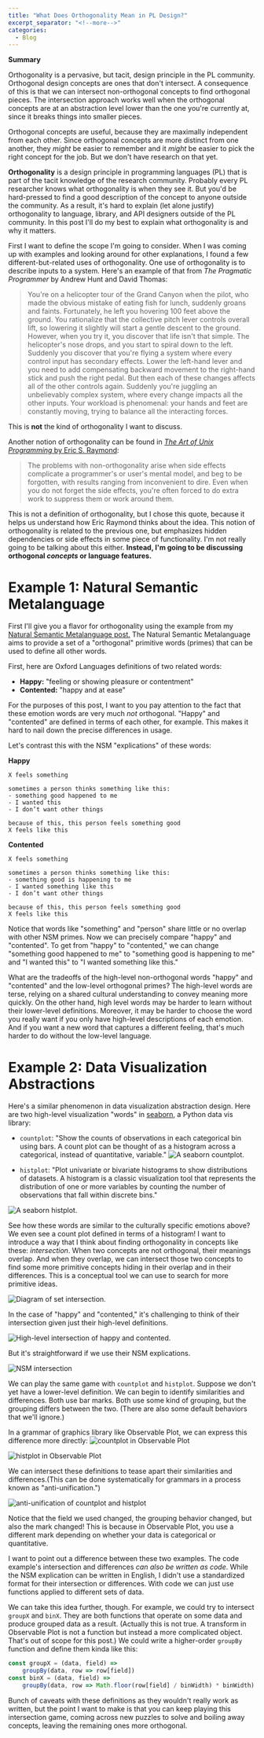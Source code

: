 ```yaml
---
title: "What Does Orthogonality Mean in PL Design?"
excerpt_separator: "<!--more-->"
categories:
  - Blog
---
```


<div class="notice--info">
<p><b>Summary</b></p>
<p>Orthogonality is a pervasive, but tacit, design principle in the PL community. Orthogonal design
concepts are ones that don't intersect. A consequence of this is that we can intersect
non-orthogonal concepts to find orthogonal pieces. The intersection approach works well when the
orthogonal concepts are at an abstraction level lower than the one you're currently at, since it
breaks things into smaller pieces.</p>


<p>Orthogonal concepts are useful, because they are maximally independent from each other. Since
orthogonal concepts are more distinct from one another, they <i>might</i> be easier to remember and it
<i>might</i> be easier to pick the right concept for the job. But we don't have research on that yet.</p>
</div>

**Orthogonality** is a design principle in programming languages (PL) that is part of the tacit knowledge
of the research community. Probably every PL researcher knows what orthogonality is when they see
it. But you'd be hard-pressed to find a good description of the concept to anyone outside the
community. As a result, it's hard to explain (let alone justify) orthogonality to language, library,
and API designers outside of the PL community. In this post I'll do my best to explain what
orthogonality is and why it matters.

First I want to define the scope I'm going to consider. When I was coming up with examples and
looking around for other explanations, I found a few different-but-related uses of orthogonality.
One use of orthogonality is to describe inputs to a system. Here's an example of that from *The
Pragmatic Programmer* by Andrew Hunt and David Thomas:

> You're on a helicopter tour of the Grand Canyon when the pilot, who made the obvious mistake of eating fish for lunch, suddenly groans and faints. Fortunately, he left you hovering 100 feet above the ground. You rationalize that the collective pitch lever controls overall lift, so lowering it slightly will start a gentle descent to the ground. However, when you try it, you discover that life isn't that simple. The helicopter's nose drops, and you start to spiral down to the left. Suddenly you discover that you're flying a system where every control input has secondary effects. Lower the left-hand lever and you need to add compensating backward movement to the right-hand stick and push the right pedal. But then each of these changes affects all of the other controls again. Suddenly you're juggling an unbelievably complex system, where every change impacts all the other inputs. Your workload is phenomenal: your hands and feet are constantly moving, trying to balance all the interacting forces.

This is **not** the kind of orthogonality I want to discuss.

Another notion of orthogonality can be found in [*The Art of Unix Programming* by Eric S. Raymond](http://www.catb.org/~esr/writings/taoup/html/ch04s02.html#orthogonality):
> The problems with non-orthogonality arise when side effects complicate a programmer's or user's mental model, and beg to be forgotten, with results ranging from inconvenient to dire. Even when you do not forget the side effects, you're often forced to do extra work to suppress them or work around them.

This is not a definition of orthogonality, but I chose this quote, because it helps us understand
how Eric Raymond thinks about the idea. This notion of orthogonality is related to the previous one, but emphasizes hidden dependencies or side
effects in some piece of functionality. I'm not really going to be talking about this either.
**Instead, I'm going to be discussing orthogonal *concepts* or language features.**

# Example 1: Natural Semantic Metalanguage

First I'll give you a flavor for orthogonality using the example from my [Natural Semantic
Metalanguage post.](../comparative-pl-linguistics/) The Natural Semantic Metalanguage aims to
provide a set of a "orthogonal" primitive words (primes) that can be used to define all other words.

First, here are Oxford Languages definitions of two related words:
- **Happy:** "feeling or showing pleasure or contentment"
- **Contented:** "happy and at ease"

For the purposes of this post, I want to you pay attention to the fact that these emotion words are
very much *not* orthogonal. "Happy" and "contented" are defined in terms of each other, for example.
This makes it hard to nail down the precise differences in usage.

Let's contrast this with the NSM "explications" of these words:

**Happy**
```
X feels something

sometimes a person thinks something like this:
- something good happened to me
- I wanted this
- I don’t want other things

because of this, this person feels something good
X feels like this
```

**Contented**
```
X feels something

sometimes a person thinks something like this:
- something good is happening to me
- I wanted something like this
- I don’t want other things

because of this, this person feels something good
X feels like this
```

Notice that words like "something" and "person" share little or no overlap with other NSM
primes. Now we can precisely compare "happy" and "contented". To get from "happy" to "contented," we
can change "something good happened to me" to "something good is happening to me" and "I wanted
this" to "I wanted something like this."

What are the tradeoffs of the high-level non-orthogonal words "happy" and "contented" and the low-level orthogonal primes? The high-level words are terse, relying on a shared cultural
understanding to convey meaning more quickly. On the other hand, high level words may be harder to
learn without their lower-level definitions. Moreover, it may be harder to choose the word you
really want if you only have high-level descriptions of each emotion. And if you want a new word
that captures a different feeling, that's much harder to do without the low-level language.

<!-- Notice also that, while we do have to trade off between high-level words like "happy" and low-level
words like "good," the NSM explication is (nearly) perfectly good English, so we can express both
the word "happy" its explication in the same language. -->

# Example 2: Data Visualization Abstractions
Here's a similar phenomenon in data visualization abstraction design. Here are two high-level
visualization "words" in [seaborn](https://seaborn.pydata.org/index.html), a Python data vis
library:

- `countplot`: "Show the counts of observations in each categorical bin using bars. A count plot can be thought of as a histogram across a categorical, instead of quantitative, variable."
![A seaborn countplot.](https://seaborn.pydata.org/_images/countplot_2_0.png)

- `histplot`: "Plot univariate or bivariate histograms to show distributions of datasets. A histogram is a classic visualization tool that represents the distribution of one or more variables by counting the number of observations that fall within discrete bins."

![A seaborn histplot.](https://seaborn.pydata.org/_images/histplot_1_0.png)

See how these words are similar to the culturally specific emotions above? We even see a count plot
defined in terms of a histogram! I want to introduce a way that I think about finding orthogonality
in concepts like these: *intersection*. When two concepts are not orthogonal, their meanings
overlap. And when they overlap, we can intersect those two concepts to find some more primitive
concepts hiding in their overlap and in their differences. This is a conceptual tool we can use to
search for more primitive ideas.

![Diagram of set intersection.](../../assets/images/symbolic-intersection.png)

In the case of "happy" and "contented," it's challenging to think of their intersection given just
their high-level definitions.

![High-level intersection of happy and contented.](../../assets/images/intersection-without-defn.png)

But it's straightforward if we use their NSM explications.

![NSM intersection](../../assets/images/nsm-intersection.png)

We can play the same game with `countplot` and `histplot`. Suppose we don't yet have a lower-level
definition. We can begin to identify similarities and differences. Both use bar marks. Both use some
kind of grouping, but the grouping differs between the two. (There are also some default behaviors
that we'll ignore.)

In a grammar of graphics library like Observable Plot, we can express this difference more directly:
![countplot in Observable Plot](../../assets/images/groupX.png)

![histplot in Observable Plot](../../assets/images/binX.png)

We can intersect these definitions to tease apart their similarities and differences.(This can be
done systematically for grammars in a process known as "anti-unification.")

![anti-unification of countplot and histplot](../../assets/images/countplot-histplot-intersection.png)

Notice that the field we used changed, the grouping behavior changed, but also the mark changed!
This is because in Observable Plot, you use a different mark depending on whether your data is
categorical or quantitative.

I want to point out a difference between these two examples. The code example's
intersection and differences *can also be written as code*. While the NSM explication can be written
in English, I didn't use a standardized format for their intersection or differences. With code we
can just use functions applied to different sets of data.

We can take this idea further, though. For example, we could try to intersect `groupX` and `binX`.
They are both functions that operate on some data and produce grouped data as a result. (Actually
this is not true. A transform in Observable Plot is not a
function but instead a more complicated object. That's out of scope for this post.) We could write a
higher-order `groupBy` function and define them kinda like this:

```js
const groupX = (data, field) =>
    groupBy(data, row => row[field])
const binX = (data, field) =>
    groupBy(data, row => Math.floor(row[field] / binWidth) * binWidth)
```

Bunch of caveats with these definitions as they wouldn't really work as written, but the point I
want to make is that you can keep playing this intersection game, coming across new puzzles to
solve and boiling away concepts, leaving the remaining ones more orthogonal.


<!-- What are the tradeoffs of the high-level non-orthogonal words “happy” and “contented” and the low-level orthogonal primes? The high-level words are terse, relying on a shared cultural understanding to convey meaning more quickly. On the other hand, high level words may be harder to learn without their lower-level definitions. Moreover, it may be harder to choose the word you really want if you only have high-level descriptions of each emotion. And if you want a new word that captures a different feeling, that’s much harder to do without the low-level language. -->

<!-- TODO: this stuff is better suited to a compositionality post than here. -->
<!-- Notice also that by
providing a way to define *new* concepts in terms of old (NSM explications for English and functions
and macros for programs), we can both have a base set of orthogonal concepts while also having
culturally specific, high-level words. -->
<!-- Second, the NSM explications have a nice
consistency property that we don't get in our code example. With NSM, once we have a definition of a
word, say "happy," we can use it like a prime, say "good." Just as we can write "It was good," we
can write "It was happy." Both are grammatically correct. However

However, the intersection of our two
charts does not yield something that can be readily used as a chart itself. Ideally, the
intersection of these might yield some kind of mark that could be used like `Plot.barY`, but it is
not a mark, it is something else. -->